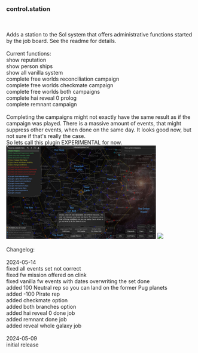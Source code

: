 ### control.station
<br>
<br>
Adds a station to the Sol system that offers administrative functions started by the job board. See the readme for details.<br>
<br>
Current functions:<br>
show reputation<br>
show person ships<br>
show all vanilla system<br>
complete free worlds reconciliation campaign<br>
complete free worlds checkmate campaign<br>
complete free worlds both campaigns<br>
complete hai reveal 0 prolog<br>
complete remnant campaign<br>
<br>
Completing the campaigns might not exactly have the same result as if the campaign was played. There is a massive amount of events, that might suppress other events, when done on the same day. It looks good now, but not sure if that's really the case.<br>
So lets call this plugin EXPERIMENTAL for now.<br>
<img src='https://raw.githubusercontent.com/zuckung/endless-sky-plugins/master/screenshots/control.station01.jpg' width='400'>
<img src='https://raw.githubusercontent.com/zuckung/endless-sky-plugins/master/screenshots/control.station02.jpg' width='400'>
<br>
<br>
Changelog:<br>
<br>
2024-05-14<br>
fixed all events set not correct<br>
fixed fw mission offered on clink<br>
fixed vanilla fw events with dates overwriting the set done<br>
added 100 Neutral rep so you can land on the former Pug planets<br>
added -100 Pirate rep<br>
added checkmate option<br>
added both branches option<br>
added hai reveal 0 done job<br>
added remnant done job<br>
added reveal whole galaxy job<br>
<br>
2024-05-09<br>
initial release<br>


